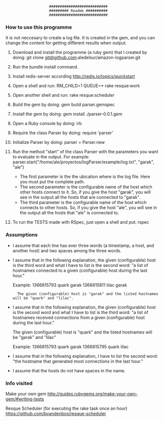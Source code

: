 

						###########################
						######### Readme ##########
						###########################

### How to use this programme ###

It is not neccesary to create a log file. It is created in the gem, and you can change the content for getting different results when output.

1) Download and install the programme (a ruby gem) that I created by doing:
	git clone git@github.com:aledelsur/amazon-logparser.git
2) Run the bundle install command.
3) Install redis-server according http://redis.io/topics/quickstart
4) Open a shell and run:
	 RM_CHILD=1 QUEUE=* rake resque:work
5) Open another shell and run:
	 rake resque:scheduler
6) Build the gem by doing:
	gem build parser.gemspec
7) Install the gem by doing:
	gem install ./parser-0.0.1.gem
8) Open a Ruby console by doing:
	irb
9) Require the class Parser by doing:
	require 'parser'
10) Initialize Parser by doing:
	parser = Parser.new
11) Run the method "start" of the class Parser with the parameters you want to evaluate in the output. For example:
	parser.start("/home/ale/proyectos/logParser/example/log.txt", "garak", "ale")
	
	- The first parameter is the the ubication where is the log file.	Here you must put the complete path.
	- The second parameter is the configurable name of the host which other hosts connect to it. So, if you give the host "garak", you will see in the output all the hosts that are connected to "garak".
	- The third parameter is the configurable name of the host which connects to other hosts. So, if you give the host "ale", you will see in the output all the hosts that "ale" is connected to.
12) To run the TESTS made with RSpec, just open a shell and put:
	rspec

### Assumptions ###

- I assume that each line has ever three words (a timestamp, a host, and another host) and two spaces among the three words.

- I assume that in the following explanation, the given (configurable) host is the third word and what I have to list is the second word: 
	"a list of hostnames connected to a given (configurable) host during the last hour."

	Example:
		1366815793 quark garak
		1366815811 lilac garak

		The given (configurable) host is "garak" and the listed hostnames will be "quark" and "lilac".


- I assume that in the following explanation, the given (configurable) host is the second word and what I have to list is the third word:
	"a list of hostnames received connections from a given (configurable) host during the last hour."

	The given (configurable) host is "quark" and the listed hostnames will be "garak" and "lilac"

	Example:
		1366815793 quark garak
		1366815795 quark lilac

- I assume that in the following explanation, I have to list the second word:
	"the hostname that generated most connections in the last hour."

- I assume that the hosts do not have spaces in the name.


### Info visited ###

Make your own gem
http://guides.rubygems.org/make-your-own-gem/#writing-tests

Resque Scheduler (for executing the rake task once an hour)
https://github.com/bvandenbos/resque-scheduler



